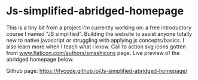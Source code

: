 # Js-simplified-abridged-homepage
This is a tiny bit from a project i'm currently working on: a free introductory course I named "JS simplified". 
Building the website to assist anyone totally new to native javascript or struggling with applying js concepts/basics. 
I also learn more when I teach what i know. Call to action svg icons gotten from www.flaticon.com/authors/smashicons page. 
Live preview of the abridged homepage below. 

Github page:
https://ifycode.github.io/Js-simplified-abridged-homepage/


